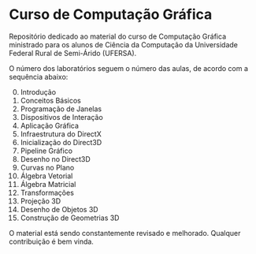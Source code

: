 # Curso de Computação Gráfica

Repositório dedicado ao material do curso de Computação Gráfica ministrado para os alunos de Ciência da Computação da Universidade Federal Rural de Semi-Árido (UFERSA).

O número dos laboratórios seguem o número das aulas, de acordo com a sequência abaixo:

00. Introdução
01. Conceitos Básicos
02. Programação de Janelas
03. Dispositivos de Interação
04. Aplicação Gráfica
05. Infraestrutura do DirectX
06. Inicialização do Direct3D
07. Pipeline Gráfico
08. Desenho no Direct3D
09. Curvas no Plano
10. Álgebra Vetorial
11. Álgebra Matricial
12. Transformações
13. Projeção 3D
14. Desenho de Objetos 3D
15. Construção de Geometrias 3D

O material está sendo constantemente revisado e melhorado. Qualquer contribuição é bem vinda.
